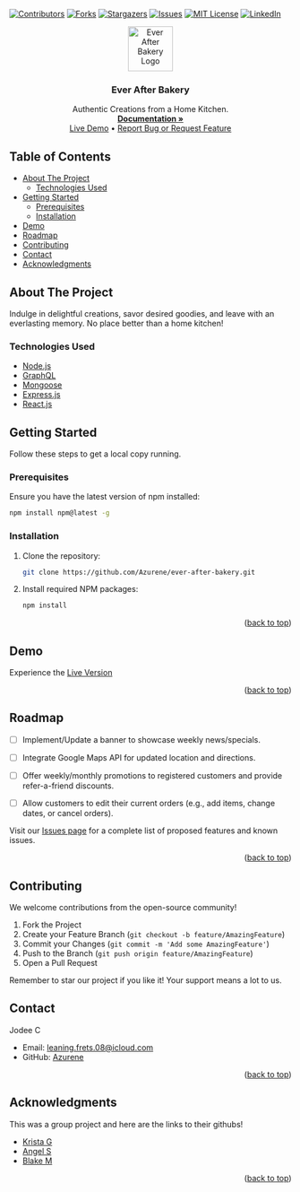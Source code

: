 [![Contributors][contributors-shield]][contributors-url]
[![Forks][forks-shield]][forks-url]
[![Stargazers][stars-shield]][stars-url]
[![Issues][issues-shield]][issues-url]
[![MIT License][license-shield]][license-url]
[![LinkedIn][linkedin-shield]][linkedin-url]

<!-- PROJECT LOGO -->
<div align="center">
  <a href="https://github.com/Azurene/ever-after-bakery">
    <img src="client/src/assets/images/logo/logo.JPEG" alt="Ever After Bakery Logo" width="80" height="80">
  </a>

  <h3>Ever After Bakery</h3>
  <p>
    Authentic Creations from a Home Kitchen.
    <br />
    <a href="https://github.com/Azurene/ever-after-bakery"><strong>Documentation »</strong></a>
    <br />
    <a href="https://everafterbakery.herokuapp.com/">Live Demo</a>
    •
    <a href="https://github.com/Azurene/ever-after-bakery/issues">Report Bug or Request Feature</a>
  </p>
</div>

<!-- TABLE OF CONTENTS -->
## Table of Contents
- [About The Project](#about-the-project)
  * [Technologies Used](#technologies-used)
- [Getting Started](#getting-started)
  * [Prerequisites](#prerequisites)
  * [Installation](#installation)
- [Demo](#demo)
- [Roadmap](#roadmap)
- [Contributing](#contributing)
- [Contact](#contact)
- [Acknowledgments](#acknowledgments)

## About The Project
Indulge in delightful creations, savor desired goodies, and leave with an everlasting memory. No place better than a home kitchen!

### Technologies Used
- [Node.js](https://nodejs.org/en/)
- [GraphQL](https://graphql.org/)
- [Mongoose](https://mongoosejs.com/)
- [Express.js](https://expressjs.com/)
- [React.js](https://reactjs.org/)

## Getting Started
Follow these steps to get a local copy running.

### Prerequisites
Ensure you have the latest version of npm installed:
```sh
npm install npm@latest -g
```

### Installation

1. Clone the repository:
   ```sh
   git clone https://github.com/Azurene/ever-after-bakery.git
   ```
2. Install required NPM packages:
   ```sh
   npm install
   ```

<p align="right">(<a href="#top">back to top</a>)</p>



<!-- USAGE EXAMPLES -->
## Demo

Experience the [Live Version](https://ever-after-bakery.herokuapp.com/)


<p align="right">(<a href="#top">back to top</a>)</p>



<!-- ROADMAP -->
## Roadmap

- [ ] Implement/Update a banner to showcase weekly news/specials.

- [ ] Integrate Google Maps API for updated location and directions.
- [ ] Offer weekly/monthly promotions to registered customers and provide refer-a-friend discounts.
- [ ] Allow customers to edit their current orders (e.g., add items, change dates, or cancel orders).

Visit our [Issues page](https://github.com/Azurene/ever-after-bakery/issues) for a complete list of proposed features and known issues.

<p align="right">(<a href="#top">back to top</a>)</p>



<!-- CONTRIBUTING -->
## Contributing

We welcome contributions from the open-source community!

1. Fork the Project
2. Create your Feature Branch (`git checkout -b feature/AmazingFeature`)
3. Commit your Changes (`git commit -m 'Add some AmazingFeature'`)
4. Push to the Branch (`git push origin feature/AmazingFeature`)
5. Open a Pull Request

Remember to star our project if you like it! Your support means a lot to us.

<!-- CONTACT -->
## Contact

Jodee C
* Email: [leaning.frets.08@icloud.com](mailto:leaning.frets.08@icloud.com)
* GitHub: [Azurene](https://github.com/Azurene)

<p align="right">(<a href="#top">back to top</a>)</p>



<!-- ACKNOWLEDGMENTS -->
## Acknowledgments
This was a group project and here are the links to their githubs!
* [Krista G](https://github.com/krista20)
* [Angel S](https://github.com/santosangel1126)
* [Blake M](https://github.com/blakee-marcus)

<p align="right">(<a href="#top">back to top</a>)</p>



<!-- MARKDOWN LINKS & IMAGES -->
<!-- https://www.markdownguide.org/basic-syntax/#reference-style-links -->
[contributors-shield]: https://img.shields.io/github/contributors/Azurene/ever-after-bakery.svg?style=for-the-badge
[contributors-url]: https://github.com/Azurene/ever-after-bakery/graphs/contributors
[forks-shield]: https://img.shields.io/github/forks/Azurene/ever-after-bakery.svg?style=for-the-badge
[forks-url]: https://github.com/Azurene/ever-after-bakery/network/members
[stars-shield]: https://img.shields.io/github/stars/Azurene/ever-after-bakery.svg?style=for-the-badge
[stars-url]: https://github.com/Azurene/ever-after-bakery/stargazers
[issues-shield]: https://img.shields.io/github/issues/Azurene/ever-after-bakery.svg?style=for-the-badge
[issues-url]: https://github.com/Azurene/ever-after-bakery/issues
[license-shield]: https://img.shields.io/github/license/Azurene/ever-after-bakery.svg?style=for-the-badge
[license-url]: https://github.com/Azurene/ever-after-bakery/blob/master/LICENSE.txt
[linkedin-shield]: https://img.shields.io/badge/-LinkedIn-black.svg?style=for-the-badge&logo=linkedin&colorB=555
[linkedin-url]: https://linkedin.com/in/blake-marcus
[product-screenshot]: images/screenshot.png


